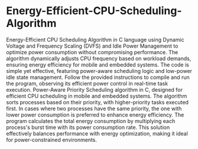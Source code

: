 # Energy-Efficient-CPU-Scheduling-Algorithm
 Energy-Efficient CPU Scheduling Algorithm in C language using Dynamic Voltage and Frequency Scaling (DVFS) and Idle Power Management to optimize power consumption without compromising performance. The algorithm dynamically adjusts CPU frequency based on workload demands, ensuring energy efficiency for mobile and embedded systems. The code is simple yet effective, featuring power-aware scheduling logic and low-power idle state management. Follow the provided instructions to compile and run the program, observing its efficient power control in real-time task execution.
 Power-Aware Priority Scheduling algorithm in C, designed for efficient CPU scheduling in mobile and embedded systems. The algorithm sorts processes based on their priority, with higher-priority tasks executed first. In cases where two processes have the same priority, the one with lower power consumption is preferred to enhance energy efficiency. The program calculates the total energy consumption by multiplying each process's burst time with its power consumption rate. This solution effectively balances performance with energy optimization, making it ideal for power-constrained environments.
